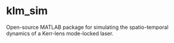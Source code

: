# klm_sim
Open-source MATLAB package for simulating the spatio-temporal dynamics of a Kerr-lens mode-locked laser.
